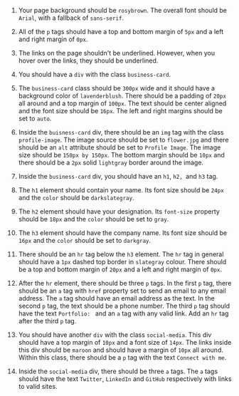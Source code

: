 1. Your page background should be `rosybrown`. The overall font should be `Arial`, with a fallback of `sans-serif`.
   
2. All of the `p` tags should have a top and bottom margin of `5px` and a left and right margin of `0px`.

3. The links on the page shouldn't be underlined. However, when you hover over the links, they should be underlined. 

4. You should have a `div` with the class `business-card`. 
   
5. The `business-card` class should be `300px` wide and it should have a background color of `lavenderblush`. There should be a padding of `20px` all around and a top margin of `100px`. The text should be center aligned and the font size should be `16px`. The left and right margins should be set to `auto`.

6. Inside the `buisness-card` div, there should be an `img` tag with the class `profile-image`. The image source should be set to `flower.jpg` and there should be an `alt` attribute should be set to `Profile Image`. The image size should be `150px by 150px`. The bottom margin should be `10px` and there should be a `2px` solid `lightgray` border around the image.

7. Inside the `business-card` div, you should have an `h1`, `h2, `and `h3` tag.

8. The `h1` element should contain your name. Its font size should be `24px` and the `color` should be `darkslategray`.

9. The  `h2` element should have your designation. Its `font-size` property should be `18px` and the `color` should be set to `gray`.

10. The `h3` element should have the company name. Its font size should be `16px` and the `color` should be set to `darkgray`.

11. There should be an `hr` tag below the `h3` element. The `hr` tag in general should have a `1px` dashed top border in `slategray` colour. There should be a top and bottom margin of `20px` and a left and right margin of `0px`.

12. After the `hr` element, there should be three `p` tags. In the first `p` tag, there should be an `a` tag with `href` property set to send an email to any email address. The `a` tag should have an email address as the text. In the second `p` tag, the text should be a phone number. The third `p` tag should have the text `Portfolio: ` and an `a` tag with any valid link. Add an `hr` tag after the third `p` tag.

13. You should have another `div` with the class `social-media`. This div should have a top margin of `10px` and a font size of `14px`. The links inside this div should be `maroon` and should have a margin of `10px` all around. Within this class, there should be a `p` tag with the text `Connect with me`. 

14. Inside the `social-media` div, there should be three `a` tags. The `a` tags should have the text `Twitter`, `LinkedIn` and `GitHub` respectively with links to valid sites.